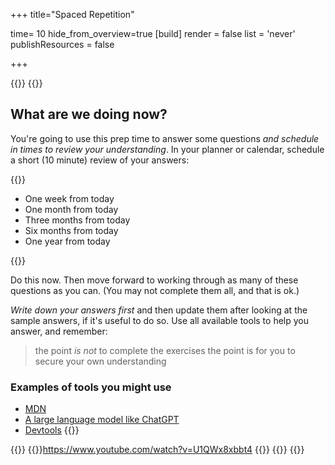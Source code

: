 +++
title="Spaced Repetition"

time= 10
hide_from_overview=true
[build]
  render = false
  list = 'never'
  publishResources = false

+++

{{<tabs name="Scheduled check-ins">}}
{{<tab name="Text">}}

## What are we doing now?

You're going to use this prep time to answer some questions _and schedule in times to review your understanding_. In your planner or calendar, schedule a short (10 minute) review of your answers:

{{<note type="tip" title="Space at increasing intervals">}}

- One week from today
- One month from today
- Three months from today
- Six months from today
- One year from today

{{</note>}}

Do this now. Then move forward to working through as many of these questions as you can. (You may not complete them all, and that is ok.)

_Write down your answers first_ and then update them after looking at the sample answers, if it's useful to do so. Use all available tools to help you answer, and remember:

> the point _is not_ to complete the exercises
> the point is for you to secure your own understanding

### Examples of tools you might use

- [MDN](https://developer.mozilla.org/en-US/docs/Learn/CSS)
- [A large language model like ChatGPT](https://chat.openai.com/)
- [Devtools](https://developer.chrome.com/docs/devtools/)
  {{</tab>}}

{{<tab name="Video">}}
{{<youtube>}}https://www.youtube.com/watch?v=U1QWx8xbbt4
{{</youtube>}}
{{</tab>}}
{{</tabs>}}
